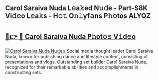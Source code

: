 ## Carol Saraiva Nuda L𝚎a𝚔ed N𝚞𝚍e - Part-S8K Vi𝚍𝚎o L𝚎a𝚔s - H𝚘𝚝 O𝚗𝚕yf𝚊ns P𝚑𝚘tos ALYQZ

# <h2><a href="http://kf5w9v.oniu.top/?m=Carol+Saraiva+Nuda">🔗👉 🔴 Carol Saraiva Nuda P𝚑ot𝚘𝚜 V𝚒d𝚎o</a></h2>

[![Carol Saraiva Nuda Nu𝚍e𝚜](https://i.imgur.com/0qMVB7G.gif)](http://kf5w9v.oniu.top/?m=Carol+Saraiva+Nuda)
Social media thought leader Carol Saraiva Nuda, known for publishing dance and lifestyle content, consisting of presentations and vlogs. Outstanding set builder Carol Saraiva Nuda, recognized for their remarkable abilities and accomplishments in constructing sets.  
